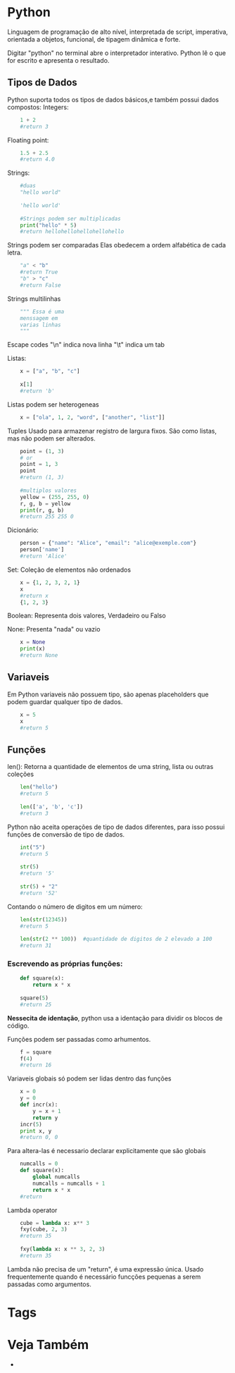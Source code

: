 # Python
Linguagem de programação de alto nível, interpretada de script, imperativa, orientada a objetos, funcional, de tipagem dinâmica e forte.

Digitar "python" no terminal abre o interpretador interativo. Python lê o que for escrito e apresenta o resultado.

## Tipos de Dados
Python suporta todos os tipos de dados básicos,e também possui dados compostos:
Integers:
```python
	1 + 2
	#return 3
```

Floating point:
```python
	1.5 + 2.5
	#return 4.0
```

Strings:
```python
	#duas
	"hello world"
	
	'hello world'
	
	#Strings podem ser multiplicadas
	print("hello" * 5)
	#return hellohellohellohellohello
```

Strings podem ser comparadas
Elas obedecem a ordem alfabética de cada letra.
```python
	"a" < "b"
	#return True
	"b" > "c"
	#return False
```

Strings multilinhas
```python
	""" Essa é uma
	menssagem em
	varias linhas
	"""
```

Escape codes
"\n" indica nova linha
"\t" indica um tab

Listas:
```python
	x = ["a", "b", "c"]
	
	x[1]
	#return 'b'
```
Listas podem ser heterogeneas
```python
	x = ["ola", 1, 2, "word", ["another", "list"]]
```


Tuples
Usado para armazenar registro de largura fixos. São como listas, mas não podem ser alterados.
```python
	point = (1, 3)
	# or
	point = 1, 3
	point
	#return (1, 3)
	
	#multiplos valores
	yellow = (255, 255, 0)
	r, g, b = yellow
	print(r, g, b)
	#return 255 255 0
```

Dicionário:
```python
	person = {"name": "Alice", "email": "alice@exemple.com"}
	person['name']
	#return 'Alice'
```

Set:
Coleção de elementos não ordenados
```python
	x = {1, 2, 3, 2, 1}
	x
	#return x
	{1, 2, 3}
```

Boolean:
Representa dois valores, Verdadeiro ou Falso

None:
Presenta "nada" ou vazio
```python
	x = None
	print(x)
	#return None
```

## Variaveis
Em Python variaveis não possuem tipo, são apenas placeholders que podem guardar qualquer tipo de dados.
```python
	x = 5
	x
	#return 5
```

## Funções
len():
Retorna a quantidade de elementos de uma string, lista ou outras coleções
```python
	len("hello")
	#return 5
	
	len(['a', 'b', 'c'])
	#return 3
```

Python não aceita operações de tipo de dados diferentes, para isso possui funções de conversão de tipo de dados.
```python
	int("5")
	#return 5
	
	str(5)
	#return '5'
	
	str(5) + "2"
	#return '52'
```

Contando o número de digitos em um número:
```python
	len(str(12345))
	#return 5
	
	len(str(2 ** 100))  #quantidade de digitos de 2 elevado a 100
	#return 31
```

### Escrevendo as próprias funções:
```Python
	def square(x):
		return x * x
		
	square(5)
	#return 25
```
**Nessecita de identação**, python usa a identação para dividir os blocos de código.

Funções podem ser passadas como arhumentos.
```Python
	f = square
	f(4)
	#return 16
```

Variaveis globais só podem ser lidas dentro das funções
```Python
	x = 0
	y = 0
	def incr(x):
    	y = x + 1
    	return y
	incr(5)
	print x, y
	#return 0, 0
```
Para altera-las é necessario declarar explicitamente que são globais
```Python
	numcalls = 0
	def square(x):
		global numcalls
		numcalls = numcalls + 1
		return x * x
	#return 
```

Lambda operator
```Python
	cube = lambda x: x** 3
	fxy(cube, 2, 3)
	#return 35
	
	fxy(lambda x: x ** 3, 2, 3)
	#return 35
```

Lambda não precisa de um "return", é uma expressão única.
Usado frequentemente quando é necessário funcções pequenas a serem passadas como argumentos.
# Tags

# Veja Também
- 